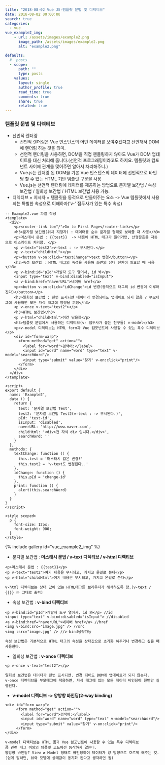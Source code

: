```yaml
---
title: "2018-08-02 Vue JS-템플릿 문법 및 디렉티브"
date: 2018-08-02 00:00:00
search: true
categories:
  - vue
vue_example2_img:
    - url: /assets/images/example2.png
      image_path: /assets/images/example2.png
      alt: "example2.png"

defaults:
  # _posts
  - scope:
      path: ""
      type: posts
    values:
      layout: single
      author_profile: true
      read_time: true
      comments: true
      share: true
      related: true
---
```


### 템플릿 문법 및 디렉티브

- 선언적 렌더링
  - 선언적 렌더링은 Vue 인스턴스의 어떤 데이터를 보여주겠다고 선언해서 DOM에 렌더링 하는 것을 의미.
  - 선언적 렌더링을 사용하면, DOM을 직접 핸들링하지 않아도 Vue가 DOM 업데이트를 대신 처리해 줍니다.(선언적 프로그래밍이라고도 하지요. 템플릿과 컴포넌트 사이에 관계를 맺어주면 알아서 처리해주니.)
  - Vue.js는 렌더링 된 DOM을 기본 Vue 인스턴스의 데이터에 선언적으로 바인딩 할 수 있는 HTML 기반 템플릿 구문을 사용
  - Vue.js는 선언적 렌더링에 데이터를 제공하는 방법으로 문자열 보간법 / 속성 보간법 / 일회성 보간법 / HTML 보간법 사용 가능.
- 디렉티브 = 지시자 = 템플릿을 동적으로 만들어주는 요소 -> Vue 템플릿에서 사용되는 특별한 속성으로 이해하자('v-' 접두사가 있는 특수 속성)


```
-- Example2.vue 파일 작성
<template>
  <div>
    <p><router-link to="/">Go to First Page</router-link></p>
    <h3>문자열 보간법(위치 지정자) : 데이터를 순수 문자열 형태로 보여줄 때 사용</h3>
    <p>머스태시 문법 : {{test}}  -> 내용에 HTML 태그가 들어가면, 산형괄호를 자동으로 이스케이프 처리함. </p>
    <p v-text="test2">v-text : -> 무시된다.</p>
    <p v-text="childHtml"></p>
    <p><button v-on:click="textChange">text 변경</button></p>
    <h3>속성 보간법 : HTML 태그의 속성을 사용해 화면의 상태 전환이 필요할 때 사용</h3>
    <p v-bind:id="pId">개발자 도구 열어서, id 봐</p>
    <input type="text" v-bind:disabled="isInput">
    <a v-bind:href="naverURL">네이버 href</a>
    <p><button v-on:click="idChange">id 변경(동적으로 태그의 id 변경이 이루어 진다)</button></p>
    <h3>일회성 보간법 : 한번 표시되면 데이터가 변경되어도 업데이트 되지 않음 / 부모태그에 사용하면 모든 자식 태그에 영향을 끼침</h3>
    <p v-once v-text="test2"></p>
    <h3>HTML 보간법</h3>
    <p v-html="childHtml">이건 남을까</p>
    <h3>템플릿 문법에서 사용하는 디렉티브(v- 접두사가 붙는 친구들) v-model</h3>
    <p>v-model 디렉티브는 HTML form과 Vue 컴포넌트에 사용할 수 있는 특수 디렉티브</p>
    <div id="form-warp">
      <form method="get" action="">
        <label for="word">검색어:</label>
        <input id="word" name="word" type="text" v-model="searchWord"/>
        <input type="submit" value="찾기" v-on:click="print"/>
      </form>
    </div>
  </div>
</template>

<script>
export default {
  name: 'Example2',
  data () {
    return {
      test: '문자열 보간법 Test',
      test2: '문자열 보간법 Test2(v-text : -> 무시된다.)',
      pId: 'test-id',
      isInput: 'disabled',
      naverURL: 'http://www.naver.com',
      childHtml: '<div>전 자식 div 입니다.</div>',
      searchWord: ''
    }
  },
  methods: {
    textChange: function () {
      this.test = '머스태시 값은 변경!'
      this.test2 = 'v-text도 변경된다..'
    },
    idChange: function () {
      this.pId = 'change-id'
    },
    print: function () {
      alert(this.searchWord)
    }
  }
}
</script>

<style scoped>
  p {
    font-size: 12px;
    font-weight: 900;
  }
</style>
```

{% include gallery id="vue_example2_img" %}

- 문자열 보간법 : **머스태시 문법 / v-text 디렉티브 / v-html 디렉티브**

```
<p>머스태시 문법 : {{test}}</p>
<p v-text="test2">여기 내용은 무시되고, 가지고 온걸로 쓴다</p>
<p v-html="childHtml">여기 내용은 무시되고, 가지고 온걸로 쓴다</p>

v-html 디렉티브는 상태 값에 있는 HTML태그를 브라우저가 해석하도록 함.(v-text / {{}} 는 그대로 출력)
```

- 속성 보간법 : **v-bind 디렉티브**

```
<p v-bind:id="pId">개발자 도구 열어서, id 봐</p> //id
<input type="text" v-bind:disabled="isInput"> //disabled
<a v-bind:href="naverURL">네이버 href</a> //href
<img v-bind:src="image.jpg" /> //src
<img :src="image.jpg" /> //v-bind생략가능

속성 보간법은 기본적으로 HTML 태그의 속성을 상태값으로 초기화 해주거나 변경하고 싶을 때 사용한다.
```

- 일회성 보간법 : **v-once 디렉티브**

```
<p v-once v-text="test2"></p>

일회성 보간법은 데이터가 한번 표시되면, 변경 되어도 DOM에 업데이트가 되지 않는다.
v-once 디렉티브를 부모태그에 적용하면, 자식 태그에 있는 모든 데이터 바인딩이 한번만 실행된다.
```

- **v-model 디렉티브 -> 양방향 바인딩(2-way binding)**

```
<div id="form-warp">
     <form method="get" action="">
       <label for="word">검색어:</label>
       <input id="word" name="word" type="text" v-model="searchWord"/>
       <input type="submit" value="찾기" v-on:click="print"/>
     </form>
</div>

v-model 디렉티브는 HTML 폼과 Vue 컴포넌트에 사용할 수 있는 특수 디렉티브
폼 관련 태그 이외의 템플릿 코드에선 동작하지 않는다.
양방향 바인딩? View ⇄ Model 형태로 바인딩하여 데이터가 양 방향으로 흐르게 해주는 것.(쉽게 말하면, 뷰와 모델에 상태값이 동기화 된다고 생각하면 됨)
```
